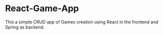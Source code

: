 # React-Game-App
This a simple CRUD app of Games creation using React in the frontend and Spring as backend.
